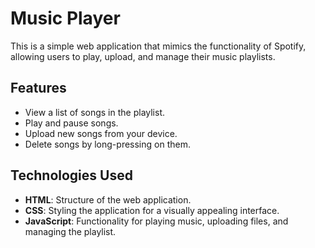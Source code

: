 # Music Player

This is a simple web application that mimics the functionality of Spotify, allowing users to play, upload, and manage their music playlists.

## Features

- View a list of songs in the playlist.
- Play and pause songs.
- Upload new songs from your device.
- Delete songs by long-pressing on them.

## Technologies Used

- **HTML**: Structure of the web application.
- **CSS**: Styling the application for a visually appealing interface.
- **JavaScript**: Functionality for playing music, uploading files, and managing the playlist.
